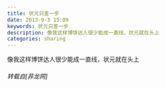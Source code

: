 ```yaml
---
title: 状元只差一步
date: 2013-9-3 15:09
keywords: 状元只差一步
description: 像我这样博饼达人很少能成一直线，状元就在头上
categories: sharing
---
```

<td class="t_f" id="postmessage_42451">

像我这样博饼达人很少能成一直线，状元就在头上<img alt="" border="0" onclick="" onmouseover="" smilieid="282" src="static/image/smiley/Xiongmao/8.gif"/></td>
###### 转载自[菲龙网]